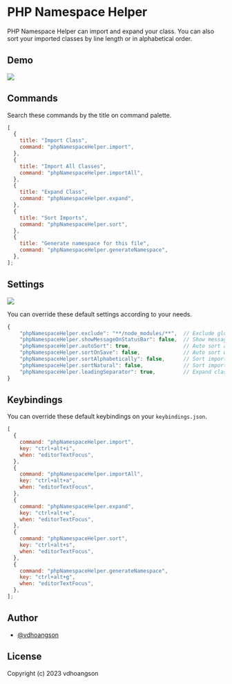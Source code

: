 # PHP Namespace Helper

PHP Namespace Helper can import and expand your class. You can also sort your imported classes by line length or in alphabetical order.

## Demo

![](https://i.imgur.com/upEGtPa.gif)

## Commands

Search these commands by the title on command palette.

```javascript
[
  {
    title: "Import Class",
    command: "phpNamespaceHelper.import",
  },
  {
    title: "Import All Classes",
    command: "phpNamespaceHelper.importAll",
  },
  {
    title: "Expand Class",
    command: "phpNamespaceHelper.expand",
  },
  {
    title: "Sort Imports",
    command: "phpNamespaceHelper.sort",
  },
  {
    title: "Generate namespace for this file",
    command: "phpNamespaceHelper.generateNamespace",
  },
];
```

## Settings

![](./screenshots/setting.png)

You can override these default settings according to your needs.

```javascript
{
    "phpNamespaceHelper.exclude": "**/node_modules/**",  // Exclude glob pattern while finding files
    "phpNamespaceHelper.showMessageOnStatusBar": false,  // Show message on status bar instead of notification box
    "phpNamespaceHelper.autoSort": true,                 // Auto sort after imports
    "phpNamespaceHelper.sortOnSave": false,              // Auto sort when a file is saved
    "phpNamespaceHelper.sortAlphabetically": false,      // Sort imports in alphabetical order instead of line length
    "phpNamespaceHelper.sortNatural": false,             // Sort imports using a 'natural order' algorithm
    "phpNamespaceHelper.leadingSeparator": true,         // Expand class with leading namespace separator
}
```

## Keybindings

You can override these default keybindings on your `keybindings.json`.

```javascript
[
  {
    command: "phpNamespaceHelper.import",
    key: "ctrl+alt+i",
    when: "editorTextFocus",
  },
  {
    command: "phpNamespaceHelper.importAll",
    key: "ctrl+alt+a",
    when: "editorTextFocus",
  },
  {
    command: "phpNamespaceHelper.expand",
    key: "ctrl+alt+e",
    when: "editorTextFocus",
  },
  {
    command: "phpNamespaceHelper.sort",
    key: "ctrl+alt+s",
    when: "editorTextFocus",
  },
  {
    command: "phpNamespaceHelper.generateNamespace",
    key: "ctrl+alt+g",
    when: "editorTextFocus",
  },
];
```

## Author

- [@vdhoangson](https://twitter.com/vdhson)

## License

Copyright (c) 2023 vdhoangson
